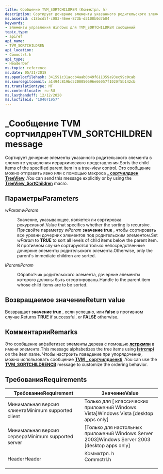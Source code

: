 ```yaml
---
title: Сообщение TVM_SORTCHILDREN (Коммктрл. h)
description: Сортирует дочерние элементы указанного родительского элемента в элементе управления иерархического представления. Это сообщение можно отправить явно или с помощью \_ макроса Сортчилдрен TreeView.
ms.assetid: c18bcd5f-c083-46ee-873b-d3100b0d7b04
keywords:
- Элементы управления Windows для TVM_SORTCHILDREN сообщений
topic_type:
- apiref
api_name:
- TVM_SORTCHILDREN
api_location:
- Commctrl.h
api_type:
- HeaderDef
ms.topic: reference
ms.date: 05/31/2018
ms.openlocfilehash: 341591c31accb4aab0b49f611359a93ec99c0cab
ms.sourcegitcommit: a1494c819bc5200050696e66057f1020f5b142cb
ms.translationtype: MT
ms.contentlocale: ru-RU
ms.lasthandoff: 12/12/2020
ms.locfileid: "104071957"
---
```

# <a name="tvm_sortchildren-message"></a><span data-ttu-id="09731-105">\_Сообщение TVM сортчилдрен</span><span class="sxs-lookup"><span data-stu-id="09731-105">TVM\_SORTCHILDREN message</span></span>

<span data-ttu-id="09731-106">Сортирует дочерние элементы указанного родительского элемента в элементе управления иерархического представления.</span><span class="sxs-lookup"><span data-stu-id="09731-106">Sorts the child items of the specified parent item in a tree-view control.</span></span> <span data-ttu-id="09731-107">Это сообщение можно отправить явно или с помощью макроса [**\_ сортчилдрен TreeView**](/windows/desktop/api/Commctrl/nf-commctrl-treeview_sortchildren) .</span><span class="sxs-lookup"><span data-stu-id="09731-107">You can send this message explicitly or by using the [**TreeView\_SortChildren**](/windows/desktop/api/Commctrl/nf-commctrl-treeview_sortchildren) macro.</span></span>

## <a name="parameters"></a><span data-ttu-id="09731-108">Параметры</span><span class="sxs-lookup"><span data-stu-id="09731-108">Parameters</span></span>

<dl> <dt>

<span data-ttu-id="09731-109">*wParam*</span><span class="sxs-lookup"><span data-stu-id="09731-109">*wParam*</span></span> 
</dt> <dd>

<span data-ttu-id="09731-110">Значение, указывающее, является ли сортировка рекурсивной.</span><span class="sxs-lookup"><span data-stu-id="09731-110">Value that specifies whether the sorting is recursive.</span></span> <span data-ttu-id="09731-111">Присвойте параметру *wParam* **значение true** , чтобы сортировать все уровни дочерних элементов под родительским элементом.</span><span class="sxs-lookup"><span data-stu-id="09731-111">Set *wParam* to **TRUE** to sort all levels of child items below the parent item.</span></span> <span data-ttu-id="09731-112">В противном случае сортируются только непосредственные дочерние элементы родительского элемента.</span><span class="sxs-lookup"><span data-stu-id="09731-112">Otherwise, only the parent's immediate children are sorted.</span></span>

</dd> <dt>

<span data-ttu-id="09731-113">*lParam*</span><span class="sxs-lookup"><span data-stu-id="09731-113">*lParam*</span></span> 
</dt> <dd>

<span data-ttu-id="09731-114">Обработчик родительского элемента, дочерние элементы которого должны быть отсортированы.</span><span class="sxs-lookup"><span data-stu-id="09731-114">Handle to the parent item whose child items are to be sorted.</span></span>

</dd> </dl>

## <a name="return-value"></a><span data-ttu-id="09731-115">Возвращаемое значение</span><span class="sxs-lookup"><span data-stu-id="09731-115">Return value</span></span>

<span data-ttu-id="09731-116">Возвращает **значение true** , если успешно, или **false** в противном случае.</span><span class="sxs-lookup"><span data-stu-id="09731-116">Returns **TRUE** if successful, or **FALSE** otherwise.</span></span>

## <a name="remarks"></a><span data-ttu-id="09731-117">Комментарии</span><span class="sxs-lookup"><span data-stu-id="09731-117">Remarks</span></span>

<span data-ttu-id="09731-118">Это сообщение алфабетизес элементы дерева с помощью [**лстркмпи**](/windows/desktop/api/winbase/nf-winbase-lstrcmpia) в имени элемента.</span><span class="sxs-lookup"><span data-stu-id="09731-118">This message alphabetizes the tree items using [**lstrcmpi**](/windows/desktop/api/winbase/nf-winbase-lstrcmpia) on the item name.</span></span> <span data-ttu-id="09731-119">Чтобы настроить поведение при упорядочении, можно использовать сообщение [**TVM \_ сортчилдренкб**](tvm-sortchildrencb.md) .</span><span class="sxs-lookup"><span data-stu-id="09731-119">You can use the [**TVM\_SORTCHILDRENCB**](tvm-sortchildrencb.md) message to customize the ordering behavior.</span></span>

## <a name="requirements"></a><span data-ttu-id="09731-120">Требования</span><span class="sxs-lookup"><span data-stu-id="09731-120">Requirements</span></span>



| <span data-ttu-id="09731-121">Требование</span><span class="sxs-lookup"><span data-stu-id="09731-121">Requirement</span></span> | <span data-ttu-id="09731-122">Значение</span><span class="sxs-lookup"><span data-stu-id="09731-122">Value</span></span> |
|-------------------------------------|---------------------------------------------------------------------------------------|
| <span data-ttu-id="09731-123">Минимальная версия клиента</span><span class="sxs-lookup"><span data-stu-id="09731-123">Minimum supported client</span></span><br/> | <span data-ttu-id="09731-124">Только для \[ классических приложений Windows Vista\]</span><span class="sxs-lookup"><span data-stu-id="09731-124">Windows Vista \[desktop apps only\]</span></span><br/>                                        |
| <span data-ttu-id="09731-125">Минимальная версия сервера</span><span class="sxs-lookup"><span data-stu-id="09731-125">Minimum supported server</span></span><br/> | <span data-ttu-id="09731-126">\[Только для настольных приложений Windows Server 2003\]</span><span class="sxs-lookup"><span data-stu-id="09731-126">Windows Server 2003 \[desktop apps only\]</span></span><br/>                                  |
| <span data-ttu-id="09731-127">Header</span><span class="sxs-lookup"><span data-stu-id="09731-127">Header</span></span><br/>                   | <dl> <span data-ttu-id="09731-128"><dt>Коммктрл. h</dt></span><span class="sxs-lookup"><span data-stu-id="09731-128"><dt>Commctrl.h</dt></span></span> </dl> |



 

